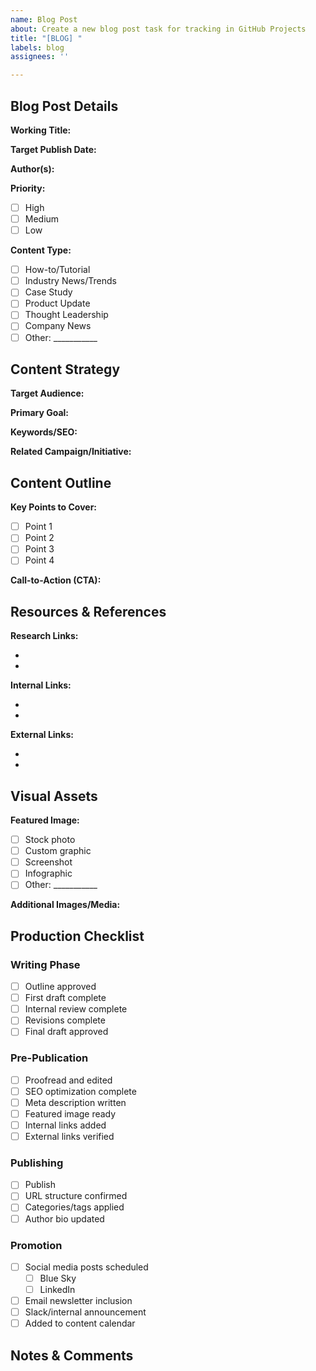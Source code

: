 ```yaml
---
name: Blog Post
about: Create a new blog post task for tracking in GitHub Projects
title: "[BLOG] "
labels: blog
assignees: ''

---
```


## Blog Post Details

**Working Title:** 
<!-- Enter the proposed title of the blog post -->

**Target Publish Date:** 
<!-- YYYY-MM-DD -->

**Author(s):** 
<!-- @mention GitHub usernames -->

**Priority:** 
- [ ] High
- [ ] Medium  
- [ ] Low

**Content Type:**
- [ ] How-to/Tutorial
- [ ] Industry News/Trends
- [ ] Case Study
- [ ] Product Update
- [ ] Thought Leadership
- [ ] Company News
- [ ] Other: ___________

## Content Strategy

**Target Audience:**
<!-- Describe the primary audience for this post -->

**Primary Goal:**
<!-- What's the main objective? (e.g., drive traffic, generate leads, educate, brand awareness) -->

**Keywords/SEO:**
<!-- List target keywords for SEO -->

**Related Campaign/Initiative:**
<!-- Link to any related marketing campaigns or business initiatives -->

## Content Outline

**Key Points to Cover:**
- [ ] Point 1
- [ ] Point 2
- [ ] Point 3
- [ ] Point 4

**Call-to-Action (CTA):**
<!-- What action should readers take after reading? -->

## Resources & References

**Research Links:**
<!-- Add any reference materials, sources, or inspiration -->
- 
- 

**Internal Links:**
<!-- List any existing blog posts or pages to link to -->
- 
- 

**External Links:**
<!-- List any external sources to reference or link to -->
- 
- 

## Visual Assets

**Featured Image:**
- [ ] Stock photo
- [ ] Custom graphic
- [ ] Screenshot
- [ ] Infographic
- [ ] Other: ___________

**Additional Images/Media:**
<!-- Describe any other visual elements needed -->

## Production Checklist

### Writing Phase
- [ ] Outline approved
- [ ] First draft complete
- [ ] Internal review complete
- [ ] Revisions complete
- [ ] Final draft approved

### Pre-Publication
- [ ] Proofread and edited
- [ ] SEO optimization complete
- [ ] Meta description written
- [ ] Featured image ready
- [ ] Internal links added
- [ ] External links verified

### Publishing
- [ ] Publish
- [ ] URL structure confirmed
- [ ] Categories/tags applied
- [ ] Author bio updated

### Promotion
- [ ] Social media posts scheduled
  - [ ] Blue Sky
  - [ ] LinkedIn
- [ ] Email newsletter inclusion
- [ ] Slack/internal announcement
- [ ] Added to content calendar

## Notes & Comments

<!-- Any additional context, special requirements, or notes for the team -->
